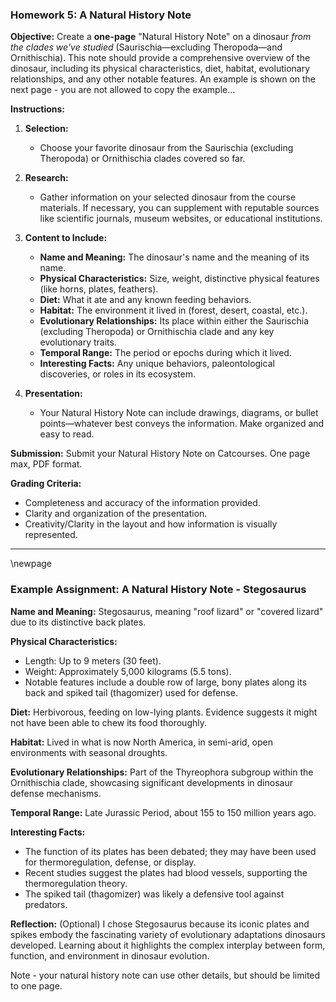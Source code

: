 ### Homework 5: A Natural History Note

**Objective:** Create a **one-page** "Natural History Note" on a dinosaur *from the clades we've studied* (Saurischia—excluding Theropoda—and Ornithischia). This note should provide a comprehensive overview of the dinosaur, including its physical characteristics, diet, habitat, evolutionary relationships, and any other notable features. An example is shown on the next page - you are not allowed to copy the example...

**Instructions:**

1. **Selection:**
   - Choose your favorite dinosaur from the Saurischia (excluding Theropoda) or Ornithischia clades covered so far.

2. **Research:**
   - Gather information on your selected dinosaur from the course materials. If necessary, you can supplement with reputable sources like scientific journals, museum websites, or educational institutions.

3. **Content to Include:**
   - **Name and Meaning:** The dinosaur's name and the meaning of its name.
   - **Physical Characteristics:** Size, weight, distinctive physical features (like horns, plates, feathers).
   - **Diet:** What it ate and any known feeding behaviors.
   - **Habitat:** The environment it lived in (forest, desert, coastal, etc.).
   - **Evolutionary Relationships:** Its place within either the Saurischia (excluding Theropoda) or Ornithischia clade and any key evolutionary traits.
   - **Temporal Range:** The period or epochs during which it lived.
   - **Interesting Facts:** Any unique behaviors, paleontological discoveries, or roles in its ecosystem.

4. **Presentation:**
   - Your Natural History Note can include drawings, diagrams, or bullet points—whatever best conveys the information. Make organized and easy to read.

**Submission:** Submit your Natural History Note on Catcourses. One page max, PDF format.

**Grading Criteria:**
- Completeness and accuracy of the information provided.
- Clarity and organization of the presentation.
- Creativity/Clarity in the layout and how information is visually represented.

---
\newpage


### Example Assignment: A Natural History Note - Stegosaurus

**Name and Meaning:** Stegosaurus, meaning "roof lizard" or "covered lizard" due to its distinctive back plates.

**Physical Characteristics:**
- Length: Up to 9 meters (30 feet).
- Weight: Approximately 5,000 kilograms (5.5 tons).
- Notable features include a double row of large, bony plates along its back and spiked tail (thagomizer) used for defense.

**Diet:** Herbivorous, feeding on low-lying plants. Evidence suggests it might not have been able to chew its food thoroughly.

**Habitat:** Lived in what is now North America, in semi-arid, open environments with seasonal droughts.

**Evolutionary Relationships:** Part of the Thyreophora subgroup within the Ornithischia clade, showcasing significant developments in dinosaur defense mechanisms.

**Temporal Range:** Late Jurassic Period, about 155 to 150 million years ago.

**Interesting Facts:**
- The function of its plates has been debated; they may have been used for thermoregulation, defense, or display.
- Recent studies suggest the plates had blood vessels, supporting the thermoregulation theory.
- The spiked tail (thagomizer) was likely a defensive tool against predators.

**Reflection:** (Optional) I chose Stegosaurus because its iconic plates and spikes embody the fascinating variety of evolutionary adaptations dinosaurs developed. Learning about it highlights the complex interplay between form, function, and environment in dinosaur evolution.

Note - your natural history note can use other details, but should be limited to one page.